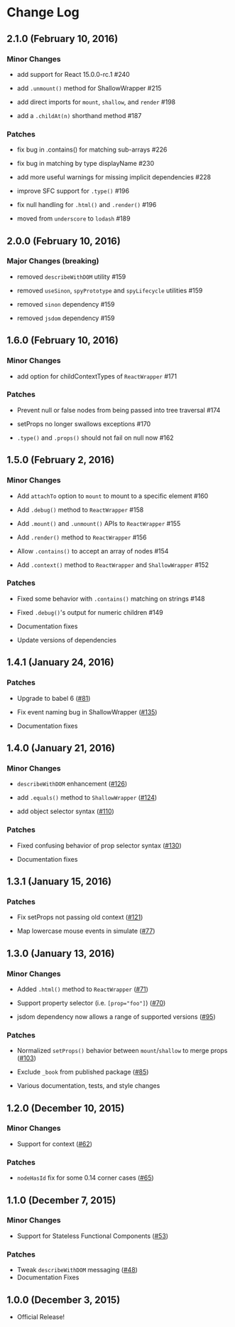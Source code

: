 # Change Log

## 2.1.0 (February 10, 2016)

### Minor Changes

- add support for React 15.0.0-rc.1 #240

- add `.unmount()` method for ShallowWrapper #215

- add direct imports for `mount`, `shallow`, and `render` #198

- add a `.childAt(n)` shorthand method #187


### Patches

- fix bug in .contains() for matching sub-arrays #226

- fix bug in matching by type displayName #230

- add more useful warnings for missing implicit dependencies #228

- improve SFC support for `.type()` #196

- fix null handling for `.html()` and `.render()` #196

- moved from `underscore` to `lodash` #189


## 2.0.0 (February 10, 2016)

### Major Changes (breaking)

- removed `describeWithDOM` utility #159

- removed `useSinon`, `spyPrototype` and `spyLifecycle` utilities #159

- removed `sinon` dependency #159

- removed `jsdom` dependency #159


## 1.6.0 (February 10, 2016)

### Minor Changes

- add option for childContextTypes of `ReactWrapper` #171


### Patches

- Prevent null or false nodes from being passed into tree traversal #174

- setProps no longer swallows exceptions #170

- `.type()` and `.props()` should not fail on null now #162



## 1.5.0 (February 2, 2016)

### Minor Changes

- Add `attachTo` option to `mount` to mount to a specific element #160

- Add `.debug()` method to `ReactWrapper` #158

- Add `.mount()` and `.unmount()` APIs to `ReactWrapper` #155

- Add `.render()` method to `ReactWrapper` #156

- Allow `.contains()` to accept an array of nodes #154

- Add `.context()` method to `ReactWrapper` and `ShallowWrapper` #152

### Patches

- Fixed some behavior with `.contains()` matching on strings #148

- Fixed `.debug()`'s output for numeric children #149

- Documentation fixes

- Update versions of dependencies



## 1.4.1 (January 24, 2016)

### Patches

- Upgrade to babel 6 ([#81](https://github.com/airbnb/enzyme/pull/81))

- Fix event naming bug in ShallowWrapper ([#135](https://github.com/airbnb/enzyme/pull/135))

- Documentation fixes


## 1.4.0 (January 21, 2016)

### Minor Changes

- `describeWithDOM` enhancement ([#126](https://github.com/airbnb/enzyme/pull/126))

- add `.equals()` method to `ShallowWrapper` ([#124](https://github.com/airbnb/enzyme/pull/124))

- add object selector syntax ([#110](https://github.com/airbnb/enzyme/pull/110))

### Patches

- Fixed confusing behavior of prop selector syntax ([#130](https://github.com/airbnb/enzyme/pull/130))

- Documentation fixes



## 1.3.1 (January 15, 2016)

### Patches

- Fix setProps not passing old context ([#121](https://github.com/airbnb/enzyme/pull/121))

- Map lowercase mouse events in simulate ([#77](https://github.com/airbnb/enzyme/pull/77))



## 1.3.0 (January 13, 2016)

### Minor Changes

- Added `.html()` method to `ReactWrapper` ([#71](https://github.com/airbnb/enzyme/pull/71))

- Support property selector (i.e. `[prop="foo"]`) ([#70](https://github.com/airbnb/enzyme/pull/70))

- jsdom dependency now allows a range of supported versions ([#95](https://github.com/airbnb/enzyme/pull/95))

### Patches

- Normalized `setProps()` behavior between `mount`/`shallow` to merge props ([#103](https://github.com/airbnb/enzyme/pull/103))

- Exclude `_book` from published package ([#85](https://github.com/airbnb/enzyme/pull/85))

- Various documentation, tests, and style changes


## 1.2.0 (December 10, 2015)

### Minor Changes

- Support for context ([#62](https://github.com/airbnb/enzyme/pull/62))

### Patches

- `nodeHasId` fix for some 0.14 corner cases ([#65](https://github.com/airbnb/enzyme/pull/65))



## 1.1.0 (December 7, 2015)

### Minor Changes

- Support for Stateless Functional Components ([#53](https://github.com/airbnb/enzyme/pull/53))

### Patches

- Tweak `describeWithDOM` messaging ([#48](https://github.com/airbnb/enzyme/pull/48))
- Documentation Fixes




## 1.0.0 (December 3, 2015)

- Official Release!
